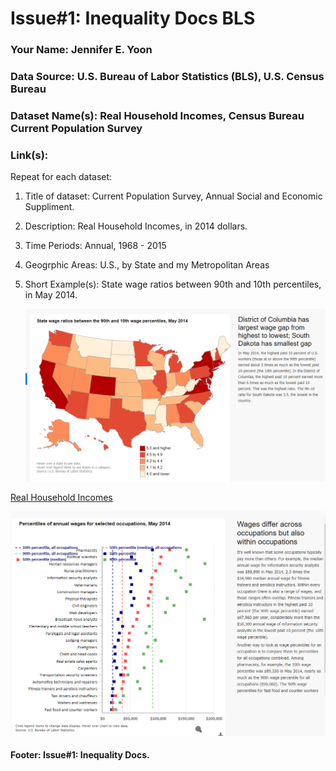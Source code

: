 # Issue#1: Inequality Docs BLS

### Your Name:  Jennifer E. Yoon   

### Data Source:  U.S. Bureau of Labor Statistics (BLS), U.S. Census Bureau   

### Dataset Name(s): Real Household Incomes, Census Bureau Current Population Survey     

### Link(s):   

Repeat for each dataset:  

 1. Title of dataset: Current Population Survey, Annual Social and Economic Suppliment.

 1. Description:  Real Household Incomes, in 2014 dollars.

 1. Time Periods:  Annual, 1968 - 2015   

 1. Geogrphic Areas:  U.S., by State and my Metropolitan Areas  

 1. Short Example(s):  State wage ratios between 90th and 10th percentiles, in May 2014.

    ![By State Inequality Map](inequality/BLS-By-State-Inequality.png)   
     
<a href="inequality/real-hh-inc.pdf">Real Household Incomes</a>  
     
<img src="inequality/BLS-Percentiles-Occupation.png" alt="Percentiles by Occupation" width="600" height="auto" />  

#### Footer:  Issue#1: Inequality Docs.   
